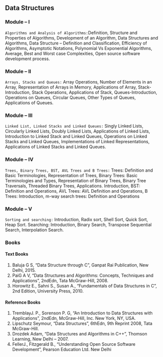 ## Data Structures 

### Module – I

`Algorithms and Analysis of Algorithms:`Definition, Structure and Properties of
Algorithms, Development of an Algorithm, Data Structures and Algorithms, Data
Structure – Definition and Classification, Efficiency of Algorithms, Asymptotic
Notations, Polynomial Vs Exponential Algorithms, Average, Best and Worst case
Complexities, Open source software development process.

### Module – II
`Arrays, Stacks and Queues:` Array Operations, Number of Elements in an Array,
Representation of Arrays in Memory, Applications of Array, Stack-Introduction, Stack
Operations, Applications of Stack, Queues-Introduction, Operations on Queues, Circular
Queues, Other Types of Queues, Applications of Queues.

### Module – III
`Linked List, Linked Stacks and Linked Queues:` Singly Linked Lists, Circularly
Linked Lists, Doubly Linked Lists, Applications of Linked Lists, Introduction to Linked
Stack and Linked Queues, Operations on Linked Stacks and Linked Queues,
Implementations of Linked Representations, Applications of Linked Stacks and Linked
Queues.


### Module – IV
`Trees, Binary Trees, BST, AVL Trees and B Trees:` Trees: Definition and Basic
Terminologies, Representation of Trees, Binary Trees: Basic Terminologies and Types,
Representation of Binary Trees, Binary Tree Traversals, Threaded Binary Trees,
Applications. Introduction, BST: Definition and Operations, AVL Trees: AVL Definition
and Operations, B Trees: Introduction, m-way search trees: Definition and Operations


### Module – V
`Sorting and searching:` Introduction, Radix sort, Shell Sort, Quick Sort, Heap Sort.
Searching: Introduction, Binary Search, Transpose Sequential Search, Interpolation
Search. 


### Books

#### Text Books
1. Baluja G S, “Data Structure through C”, Ganpat Rai Publication, New Delhi, 2015.
2. PaiG A V, “Data Structures and Algorithms: Concepts, Techniques and Applications”, 2ndEdn, Tata
McGraw-Hill, 2008.
3. Horowitz E., Sahni S., Susan A., “Fundamentals of Data Structures in C”, 2nd Edition, University
Press, 2010. 

#### Reference Books
1. TremblayJ. P., Sorenson P. G, “An Introduction to Data Structures with Applications”, 2ndEdn,
McGraw-Hill, Inc. New York, NY, USA.
2. Lipschutz Seymour, “Data Structures”, 6thEdn, 9th Reprint 2008, Tata McGraw-Hill.
3. Drozdek Adam, “Data Structures and Algorithms in C++”, Thomson Learning, New Delhi – 2007.
4. FellerJ., Fitzgerald B., “Understanding Open Source Software Development”, Pearson Education Ltd.
New Delhi 
